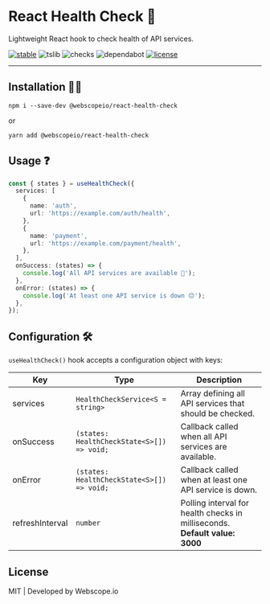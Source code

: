 # React Health Check 🏥

Lightweight React hook to check health of API services.

[![stable](https://badgen.net/npm/v/@webscopeio/react-health-check)](https://www.npmjs.com/package/@webscopeio/react-health-check)
![tslib](https://badgen.net/npm/types/tslib)
![checks](https://badgen.net/github/checks/webscopeio/react-health-check)
![dependabot](https://badgen.net/github/dependabot/webscopeio/react-health-check)
[![license](https://badgen.now.sh/badge/license/MIT)](./LICENSE)

---

## Installation 🧑‍🔧

```
npm i --save-dev @webscopeio/react-health-check
```

or

```
yarn add @webscopeio/react-health-check
```

## Usage ❓

```ts
const { states } = useHealthCheck({
  services: [
    {
      name: 'auth',
      url: 'https://example.com/auth/health',
    },
    {
      name: 'payment',
      url: 'https://example.com/payment/health',
    },
  ],
  onSuccess: (states) => {
    console.log('All API services are available 🎉');
  },
  onError: (states) => {
    console.log('At least one API service is down 😔');
  },
});
```

## Configuration 🛠

`useHealthCheck()` hook accepts a configuration object with keys:

| Key             | Type                                       | Description                                                                      |
| --------------- | ------------------------------------------ | -------------------------------------------------------------------------------- |
| services        | `HealthCheckService<S = string>`           | Array defining all API services that should be checked.                          |
| onSuccess       | `(states: HealthCheckState<S>[]) => void;` | Callback called when all API services are available.                             |
| onError         | `(states: HealthCheckState<S>[]) => void;` | Callback called when at least one API service is down.                           |
| refreshInterval | `number`                                   | Polling interval for health checks in milliseconds. <br> **Default value: 3000** |

## License

MIT | Developed by Webscope.io

